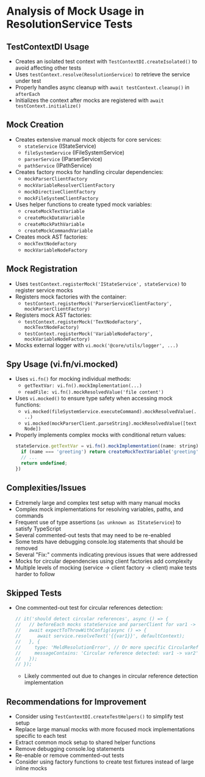 # Analysis of Mock Usage in ResolutionService Tests

## TestContextDI Usage
- Creates an isolated test context with `TestContextDI.createIsolated()` to avoid affecting other tests
- Uses `testContext.resolve(ResolutionService)` to retrieve the service under test
- Properly handles async cleanup with `await testContext.cleanup()` in `afterEach`
- Initializes the context after mocks are registered with `await testContext.initialize()`

## Mock Creation
- Creates extensive manual mock objects for core services:
  - `stateService` (IStateService)
  - `fileSystemService` (IFileSystemService)
  - `parserService` (IParserService)
  - `pathService` (IPathService)
- Creates factory mocks for handling circular dependencies:
  - `mockParserClientFactory`
  - `mockVariableResolverClientFactory`
  - `mockDirectiveClientFactory`
  - `mockFileSystemClientFactory`
- Uses helper functions to create typed mock variables:
  - `createMockTextVariable`
  - `createMockDataVariable`
  - `createMockPathVariable`
  - `createMockCommandVariable`
- Creates mock AST factories:
  - `mockTextNodeFactory`
  - `mockVariableNodeFactory`

## Mock Registration
- Uses `testContext.registerMock('IStateService', stateService)` to register service mocks
- Registers mock factories with the container:
  - `testContext.registerMock('ParserServiceClientFactory', mockParserClientFactory)`
- Registers mock AST factories:
  - `testContext.registerMock('TextNodeFactory', mockTextNodeFactory)`
  - `testContext.registerMock('VariableNodeFactory', mockVariableNodeFactory)`
- Mocks external logger with `vi.mock('@core/utils/logger', ...)`

## Spy Usage (vi.fn/vi.mocked)
- Uses `vi.fn()` for mocking individual methods:
  - `getTextVar: vi.fn().mockImplementation(...)`
  - `readFile: vi.fn().mockResolvedValue('file content')`
- Uses `vi.mocked()` to ensure type safety when accessing mock functions:
  - `vi.mocked(fileSystemService.executeCommand).mockResolvedValue(...)`
  - `vi.mocked(mockParserClient.parseString).mockResolvedValue([textNode])`
- Properly implements complex mocks with conditional return values:
  ```javascript
  stateService.getTextVar = vi.fn().mockImplementation((name: string): TextVariable | undefined => {
    if (name === 'greeting') return createMockTextVariable('greeting', 'Hello World');
    // ...
    return undefined;
  })
  ```

## Complexities/Issues
- Extremely large and complex test setup with many manual mocks
- Complex mock implementations for resolving variables, paths, and commands
- Frequent use of type assertions (`as unknown as IStateService`) to satisfy TypeScript
- Several commented-out tests that may need to be re-enabled
- Some tests have debugging console.log statements that should be removed
- Several "Fix:" comments indicating previous issues that were addressed
- Mocks for circular dependencies using client factories add complexity
- Multiple levels of mocking (service → client factory → client) make tests harder to follow

## Skipped Tests
- One commented-out test for circular references detection:
  ```javascript
  // it('should detect circular references', async () => {
  //   // beforeEach mocks stateService and parserClient for var1 -> var2 -> var1
  //   await expectToThrowWithConfig(async () => {
  //      await service.resolveText('{{var1}}', defaultContext);
  //   }, {
  //     type: 'MeldResolutionError', // Or more specific CircularReferenceError if defined
  //     messageContains: 'Circular reference detected: var1 -> var2'
  //   });
  // });
  ```
  - Likely commented out due to changes in circular reference detection implementation

## Recommendations for Improvement
- Consider using `TestContextDI.createTestHelpers()` to simplify test setup
- Replace large manual mocks with more focused mock implementations specific to each test
- Extract common mock setup to shared helper functions
- Remove debugging console.log statements
- Re-enable or remove commented-out tests
- Consider using factory functions to create test fixtures instead of large inline mocks